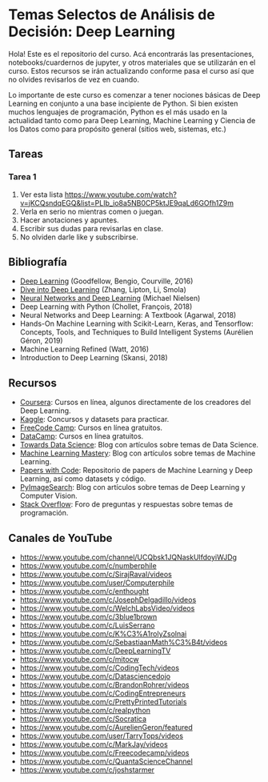 # Temas Selectos de Análisis de Decisión: Deep Learning

Hola! Este es el repositorio del curso. Acá encontrarás las presentaciones, notebooks/cuardernos de jupyter, y otros materiales que se utilizarán en el curso. Estos recursos se irán actualizando conforme pasa el curso así que no olvides revisarlos de vez en cuando.

Lo importante de este curso es comenzar a tener nociones básicas de Deep Learning en conjunto a una base incipiente de Python. Si bien existen muchos lenguajes de programación, Python es el más usado en la actualidad tanto como para Deep Learning, Machine Learning y Ciencia de los Datos como para propósito general (sitios web, sistemas, etc.)

## Tareas

### Tarea 1

1. Ver esta lista <https://www.youtube.com/watch?v=jKCQsndqEGQ&list=PLIb_io8a5NB0CP5ktJE9qaLd6GOfh1Z9m>
2. Verla en serio no mientras comen o juegan.
3. Hacer anotaciones y apuntes.
4. Escribir sus dudas para revisarlas en clase.
5. No olviden darle like y subscribirse.

## Bibliografía

* [Deep Learning](http://www.deeplearningbook.org/) (Goodfellow, Bengio, Courville, 2016)
* [Dive into Deep Learning](https://d2l.ai/index.html) (Zhang, Lipton, Li, Smola)
* [Neural Networks and Deep Learning](http://neuralnetworksanddeeplearning.com/) (Michael Nielsen)
* Deep Learning with Python (Chollet, François, 2018)
* Neural Networks and Deep Learning: A Textbook (Agarwal, 2018)
* Hands-On Machine Learning with Scikit-Learn, Keras, and Tensorflow: Concepts, Tools, and Techniques to Build Intelligent Systems (Aurélien Géron, 2019)
* Machine Learning Refined (Watt, 2016)
* Introduction to Deep Learning (Skansi, 2018)

## Recursos

* [Coursera](https://www.coursera.org/): Cursos en línea, algunos directamente de los creadores del Deep Learning.
* [Kaggle](https://www.kaggle.com/): Concursos y datasets para practicar.
* [FreeCode Camp](https://www.freecodecamp.org/): Cursos en línea gratuitos.
* [DataCamp](https://www.datacamp.com/): Cursos en línea gratuitos.
* [Towards Data Science](https://towardsdatascience.com/): Blog con artículos sobre temas de Data Science.
* [Machine Learning Mastery](https://machinelearningmastery.com/): Blog con artículos sobre temas de Machine Learning.
* [Papers with Code](https://paperswithcode.com/): Repositorio de papers de Machine Learning y Deep Learning, así como datasets y código.
* [PyImageSearch](https://pyimagesearch.com/): Blog con artículos sobre temas de Deep Learning y Computer Vision.
* [Stack Overflow](https://stackoverflow.com/): Foro de preguntas y respuestas sobre temas de programación.

## Canales de YouTube

* <https://www.youtube.com/channel/UCQbsk1JQNaskUlfdoyiWJDg>
* <https://www.youtube.com/c/numberphile>
* <https://www.youtube.com/c/SirajRaval/videos>
* <https://www.youtube.com/user/Computerphile>
* <https://www.youtube.com/c/enthought>
* <https://www.youtube.com/c/JosephDelgadillo/videos>
* <https://www.youtube.com/c/WelchLabsVideo/videos>
* <https://www.youtube.com/c/3blue1brown>
* <https://www.youtube.com/c/LuisSerrano>
* <https://www.youtube.com/c/K%C3%A1rolyZsolnai>
* <https://www.youtube.com/c/SebastiaanMath%C3%B4t/videos>
* <https://www.youtube.com/c/DeepLearningTV>
* <https://www.youtube.com/c/mitocw>
* <https://www.youtube.com/c/CodingTech/videos>
* <https://www.youtube.com/c/Datasciencedojo>
* <https://www.youtube.com/c/BrandonRohrer/videos>
* <https://www.youtube.com/c/CodingEntrepreneurs>
* <https://www.youtube.com/c/PrettyPrintedTutorials>
* <https://www.youtube.com/c/realpython>
* <https://www.youtube.com/c/Socratica>
* <https://www.youtube.com/c/AurelienGeron/featured>
* <https://www.youtube.com/user/TarryTops/videos>
* <https://www.youtube.com/c/MarkJay/videos>
* <https://www.youtube.com/c/Freecodecamp/videos>
* <https://www.youtube.com/c/QuantaScienceChannel>
* <https://www.youtube.com/c/joshstarmer>
